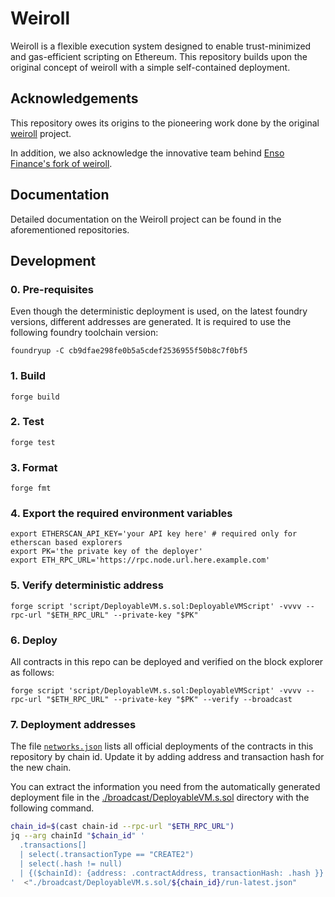 # Weiroll

Weiroll is a flexible execution system designed to enable trust-minimized and gas-efficient scripting on Ethereum. This repository builds upon the original concept of weiroll with a simple self-contained deployment.

## Acknowledgements

This repository owes its origins to the pioneering work done by the original [weiroll](https://github.com/weiroll/weiroll) project.

In addition, we also acknowledge the innovative team behind [Enso Finance's fork of weiroll](https://github.com/enso-finance/enso-weiroll).

## Documentation

Detailed documentation on the Weiroll project can be found in the aforementioned repositories.

## Development

### 0. Pre-requisites

Even though the deterministic deployment is used, on the latest foundry versions, different addresses are generated.
It is required to use the following foundry toolchain version:

```shell
foundryup -C cb9dfae298fe0b5a5cdef2536955f50b8c7f0bf5
```

### 1. Build

```shell
forge build
```

### 2. Test

```shell
forge test
```

### 3. Format

```shell
forge fmt
```

### 4. Export the required environment variables

```shell
export ETHERSCAN_API_KEY='your API key here' # required only for etherscan based explorers
export PK='the private key of the deployer'
export ETH_RPC_URL='https://rpc.node.url.here.example.com'
```

### 5. Verify deterministic address

```shell
forge script 'script/DeployableVM.s.sol:DeployableVMScript' -vvvv --rpc-url "$ETH_RPC_URL" --private-key "$PK"
```

### 6. Deploy

All contracts in this repo can be deployed and verified on the block explorer as follows:

```shell
forge script 'script/DeployableVM.s.sol:DeployableVMScript' -vvvv --rpc-url "$ETH_RPC_URL" --private-key "$PK" --verify --broadcast
```

### 7. Deployment addresses

The file [`networks.json`](./networks.json) lists all official deployments of the contracts in this repository by chain id.
Update it by adding address and transaction hash for the new chain.

You can extract the information you need from the automatically generated deployment file in the [./broadcast/DeployableVM.s.sol](broadcast/DeployableVM.s.sol) directory with the following command.

```sh
chain_id=$(cast chain-id --rpc-url "$ETH_RPC_URL")
jq --arg chainId "$chain_id" '
  .transactions[]
  | select(.transactionType == "CREATE2")
  | select(.hash != null)
  | {($chainId): {address: .contractAddress, transactionHash: .hash }}
'  <"./broadcast/DeployableVM.s.sol/${chain_id}/run-latest.json"
```
